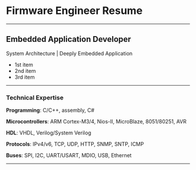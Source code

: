# Firmware Engineer Resume

* * *
## Embedded Application Developer
System Architecture | Deeply Embedded Application

*  1st item
*  2nd item
*  3rd item

* * *
### Technical Expertise
__Programming__: C/C++, assembly, C#

__Microcontrollers__: ARM Cortex-M3/4, Nios-II, MicroBlaze, 8051/80251, AVR

__HDL__: VHDL, Verilog/System Verilog

__Protocols__: IPv4/v6, TCP, UDP, HTTP, SNMP, SNTP, ICMP

__Buses__: SPI, I2C, UART/USART, MDIO, USB, Ethernet

* * *

